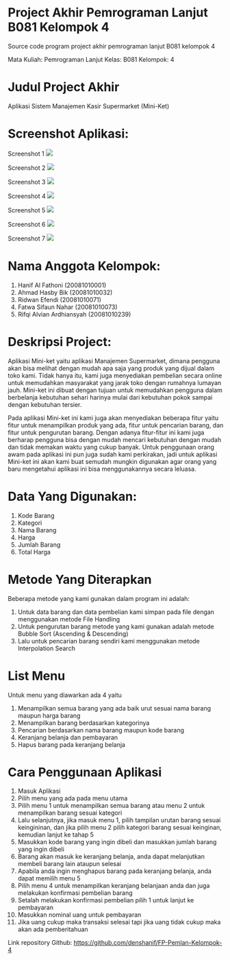 # Project Akhir Pemrograman Lanjut B081 Kelompok 4
Source code program project akhir pemrograman lanjut B081 kelompok 4

Mata Kuliah: Pemrograman Lanjut
Kelas: B081
Kelompok: 4

# Judul Project Akhir
Aplikasi Sistem Manajemen Kasir Supermarket (Mini-Ket)

# Screenshot Aplikasi:
Screenshot 1
<img src="/screenshot/screenshot1.jpeg" >

Screenshot 2
<img src="/screenshot/screenshot2.jpeg" >

Screenshot 3
<img src="/screenshot/screenshot3.jpeg" >

Screenshot 4
<img src="/screenshot/screenshot4.jpeg" >

Screenshot 5
<img src="/screenshot/screenshot5.jpeg" >

Screenshot 6
<img src="/screenshot/screenshot7.jpeg" >

Screenshot 7
<img src="/screenshot/screenshot6.jpeg" >


# Nama Anggota Kelompok:
1. Hanif Al Fathoni (20081010001)
2. Ahmad Hasby Bik (20081010032)
3. Ridwan Efendi (20081010071)
4. Fatwa Sifaun Nahar (20081010073)
5. Rifqi Alvian Ardhiansyah (20081010239)

# Deskripsi Project:
Aplikasi Mini-ket yaitu aplikasi Manajemen Supermarket, dimana pengguna akan bisa melihat dengan mudah apa saja yang produk yang dijual dalam toko kami. Tidak hanya itu, kami juga menyediakan pembelian secara online untuk memudahkan masyarakat yang jarak toko dengan rumahnya lumayan jauh. Mini-ket ini dibuat dengan tujuan untuk memudahkan pengguna dalam berbelanja kebutuhan sehari harinya mulai dari kebutuhan pokok sampai dengan kebutuhan tersier.

Pada aplikasi Mini-ket ini kami juga akan menyediakan beberapa fitur yaitu fitur untuk menampilkan produk yang ada, fitur untuk pencarian barang, dan fitur untuk pengurutan barang. Dengan adanya fitur-fitur ini kami juga berharap pengguna bisa dengan mudah mencari kebutuhan dengan mudah dan tidak memakan waktu yang cukup banyak. Untuk penggunaan orang awam pada aplikasi ini pun juga sudah kami perkirakan, jadi untuk aplikasi Mini-ket ini akan kami buat semudah mungkin digunakan agar orang yang baru mengetahui aplikasi ini bisa menggunakannya secara leluasa.

# Data Yang Digunakan:
1. Kode Barang
2. Kategori
3. Nama Barang
4. Harga
5. Jumlah Barang
6. Total Harga

# Metode Yang Diterapkan
Beberapa metode yang kami gunakan dalam program ini adalah:
1. Untuk data barang dan data pembelian kami simpan pada file dengan menggunakan metode File Handling
2. Untuk pengurutan barang metode yang kami gunakan adalah metode Bubble Sort (Ascending & Descending)
3. Lalu untuk pencarian barang sendiri kami menggunakan metode Interpolation Search

# List Menu
Untuk menu yang diawarkan ada 4 yaitu 
1. Menampilkan semua barang yang ada baik urut sesuai nama barang maupun harga barang
2. Menampilkan barang berdasarkan kategorinya
3. Pencarian berdasarkan nama barang maupun kode barang
4. Keranjang belanja dan pembayaran
5. Hapus barang pada keranjang belanja

# Cara Penggunaan Aplikasi 
1. Masuk Aplikasi
2. Pilih menu yang ada pada menu utama
3. Pilih menu 1 untuk menampilkan semua barang atau menu 2 untuk menampilkan barang sesuai kategori
4. Lalu selanjutnya, jika masuk menu 1, pilih tampilan urutan barang sesuai keingininan, dan jika pilih menu 2 pilih kategori barang sesuai keinginan, kemudian lanjut ke tahap 5
5. Masukkan kode barang yang ingin dibeli dan masukkan jumlah barang yang ingin dibeli
6. Barang akan masuk ke keranjang belanja, anda dapat melanjutkan membeli barang lain ataupun selesai
7. Apabila anda ingin menghapus barang pada keranjang belanja, anda dapat memilih menu 5
8. Pilih menu 4 untuk menampilkan keranjang belanjaan anda dan juga melakukan konfirmasi pembelian barang
9. Setalah melakukan konfirmasi pembelian pilih 1 untuk lanjut ke pembayaran
10. Masukkan nominal uang untuk pembayaran
11. Jika uang cukup maka transaksi selesai tapi jika uang tidak cukup maka akan ada pemberitahuan


Link repository Github: https://github.com/denshanif/FP-Pemlan-Kelompok-4
